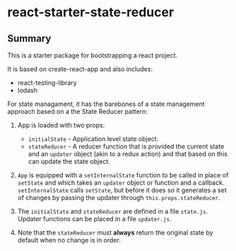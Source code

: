 # react-starter-state-reducer

## Summary

This is a starter package for bootstrapping a react project.

It is based on create-react-app and also includes:

- react-testing-library
- lodash

For state managament, it has the barebones of a state management approach based on a the State Reducer pattern:

1. App is loaded with two props:

   - `initialState` - Application level state object.
   - `stateReducer` - A reducer function that is provided the current state and an `updater` object (akin to a redux action) and that based on this can update the state object.

2. `App` is equipped with a `setInternalState` function to be called in place of `setState` and which takes an `updater` object or function and a callback. `setInternalState` calls `setState`, but before it does so it generates a set of changes by passing the updater through `this.props.stateReducer`.

3. The `initialState` and `stateReducer` are defined in a file `state.js`. Updater functions can be placed in a file `updater.js`.

4. Note that the `stateReducer` must **always** return the original state by default when no change is in order.
